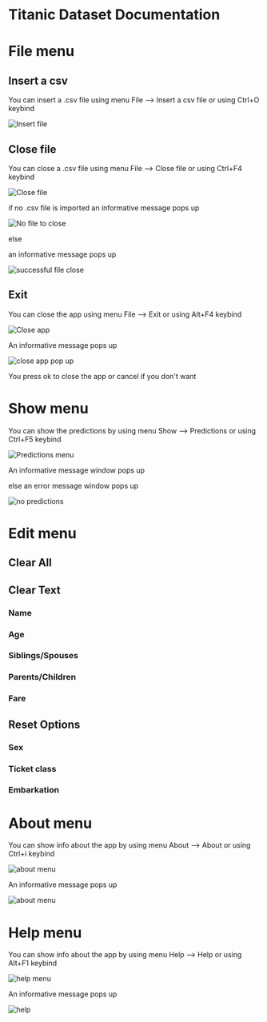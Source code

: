 # Titanic Dataset Documentation

# File menu

## Insert a csv

You can insert a .csv file using menu File --> Insert a csv file or using Ctrl+O keybind

<p><img src = "doc images/File menu/insert a csv.png" title="Insert file"/> </p>

## Close file

You can close a .csv file using menu File --> Close file or using Ctrl+F4 keybind


<p><img src = "doc images/File menu/close file.png" title="Close file"/> </p>

if no .csv file is imported an informative message pops up

<p><img src = "doc images/File menu/no csv file.png" title="No file to close"/> </p>

else

an informative message pops up

<p><img src ="doc images/File menu/successful file close.png" title="successful file close"/> </p>


## Exit


You can close the app using menu File --> Exit or using Alt+F4 keybind

<p><img src = "doc images/File menu/close app.png" title="Close app">

An informative message pops up

<p><img src ="doc images/File menu/close app pop up.png" title="close app pop up"/> </p>

You press ok to close the app or cancel if you don't want

# Show menu


You can show the predictions  by using menu Show --> Predictions or using Ctrl+F5 keybind

<p><img src ="doc images/Show menu/predictions.png" title="Predictions menu"/> </p>

An informative message window pops up

else an error message window pops up

<p><img src ="doc images/Show menu/no predictions.png" title="no predictions"/> </p>


# Edit menu

## Clear All

## Clear Text

### Name


### Age

### Siblings/Spouses

### Parents/Children

### Fare

## Reset Options

### Sex

### Ticket class

### Embarkation


# About menu

You can show info about the app by using menu About --> About or using Ctrl+i keybind

<p><img src="doc images/About menu/about menu.png" title="about menu"/></p>

An informative message pops up

<p><img src="doc images/About menu/about.png" title="about menu"/></p> 





# Help menu


You can show info about the app by using menu Help --> Help or using Alt+F1 keybind

<p><img src="doc images/Help menu/help menu.png" title="help menu"/></p>

An informative message pops up

<p><img src="doc images/Help menu/help.png" title="help"/></p> 